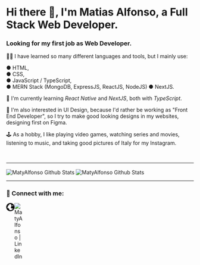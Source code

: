 # Hi there 👋, I'm Matias Alfonso, a Full Stack Web Developer.

### Looking for my first job as Web Developer.

🧑‍💻 I have learned so many different languages and tools, but I mainly use:

● HTML, <br />
● CSS, <br />
● JavaScript / TypeScript, <br />
● MERN Stack (MongoDB, ExpressJS, ReactJS, NodeJS)
● NextJS. <br />

💪 I'm currently learning *React Native* and *NextJS*, both with *TypeScript*.

🎀 I'm also interested in UI Design, because I'd rather be working as "Front End Developer", so I try to make good looking designs in my websites, designing first on Figma. 

🕹️ As a hobby, I like playing video games, watching series and movies, listening to music, and taking good pictures of Italy for my Instagram.

<br />

---
<img align="center" alt="MatyAlfonso Github Stats" src="https://github-readme-stats.vercel.app/api?username=MatyAlfonso&show_icons=true&hide_border=true&theme=radical&hide=contribs,prs"/>
<img align="center" alt="MatyAlfonso Github Stats" src="https://github-readme-stats.vercel.app/api/top-langs/?username=MatyAlfonso&show_icons=true&hide_border=true&theme=radical"/>
<br />

---
### 📲 Connect with me: 
[<img align="left" alt="MatyAlfonso | LinkedIn" width="22px" src="https://raw.githubusercontent.com/iconic/open-iconic/master/svg/globe.svg">][webpage]
[<img align="left" alt="MatyAlfonso | LinkedIn" width="22px" src="https://cdn.jsdelivr.net/npm/simple-icons@v3/icons/linkedin.svg">][linkedin]

<br />
<br />

[webpage]: https://www.matias-alfonso.ga/
[linkedin]: https://www.linkedin.com/in/alfonso-matias/



